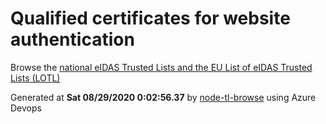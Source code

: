 # Qualified certificates for website authentication 
 Browse the [national eIDAS Trusted Lists and the EU List of eIDAS Trusted Lists (LOTL)](https://webgate.ec.europa.eu/tl-browser/#/) 
 
 
Generated at **Sat 08/29/2020  0:02:56.37** by [node-tl-browse](https://github.com/ymedlop/node-tl-browser) using Azure Devops 
